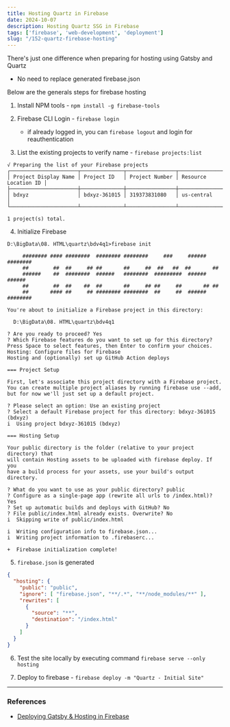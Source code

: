 ```yaml
--- 
title: Hosting Quartz in Firebase
date: 2024-10-07
description: Hosting Quartz SSG in Firebase
tags: ['firebase', 'web-development', 'deployment']
slug: "/152-quartz-firebase-hosting"
---
```


There's just one difference when preparing for hosting using Gatsby and Quartz
* No need to replace generated firebase.json

Below are the generals steps for firebase hosting
1. Install NPM tools - `npm install -g firebase-tools`

2. Firebase CLI Login - `firebase login`
   - if already logged in, you can `firebase logout` and login for reauthentication

3. List the existing projects to verify name - `firebase projects:list`

```shell
√ Preparing the list of your Firebase projects
┌──────────────────────┬──────────────┬────────────────┬──────────────────────┐
│ Project Display Name │ Project ID   │ Project Number │ Resource Location ID │
├──────────────────────┼──────────────┼────────────────┼──────────────────────┤
│ bdxyz                │ bdxyz-361015 │ 319373831080   │ us-central           │
└──────────────────────┴──────────────┴────────────────┴──────────────────────┘

1 project(s) total.
```

4. Initialize Firebase
```shell {24, 33-36}
D:\BigData\08. HTML\quartz\bdv4q1>firebase init

     ######## #### ########  ######## ########     ###     ######  ########
     ##        ##  ##     ## ##       ##     ##  ##   ##  ##       ##
     ######    ##  ########  ######   ########  #########  ######  ######
     ##        ##  ##    ##  ##       ##     ## ##     ##       ## ##
     ##       #### ##     ## ######## ########  ##     ##  ######  ########

You're about to initialize a Firebase project in this directory:

  D:\BigData\08. HTML\quartz\bdv4q1

? Are you ready to proceed? Yes
? Which Firebase features do you want to set up for this directory? Press Space to select features, then Enter to confirm your choices. Hosting: Configure files for Firebase
Hosting and (optionally) set up GitHub Action deploys

=== Project Setup

First, let's associate this project directory with a Firebase project.
You can create multiple project aliases by running firebase use --add,
but for now we'll just set up a default project.

? Please select an option: Use an existing project
? Select a default Firebase project for this directory: bdxyz-361015 (bdxyz)
i  Using project bdxyz-361015 (bdxyz)

=== Hosting Setup

Your public directory is the folder (relative to your project directory) that
will contain Hosting assets to be uploaded with firebase deploy. If you
have a build process for your assets, use your build's output directory.

? What do you want to use as your public directory? public
? Configure as a single-page app (rewrite all urls to /index.html)? Yes
? Set up automatic builds and deploys with GitHub? No
? File public/index.html already exists. Overwrite? No
i  Skipping write of public/index.html

i  Writing configuration info to firebase.json...
i  Writing project information to .firebaserc...

+  Firebase initialization complete!
```

5. `firebase.json` is generated
```json
{
  "hosting": {
    "public": "public",
    "ignore": [ "firebase.json", "**/.*", "**/node_modules/**" ],
    "rewrites": [
      {
        "source": "**",
        "destination": "/index.html"
      }
    ]
  }
}
```

6. Test the site locally by executing command `firebase serve --only hosting`

7. Deploy to firebase - `firebase deploy -m "Quartz - Initial Site"`

---

### References
* [Deploying Gatsby & Hosting in Firebase](11-deploying-and-hosting-gatsby-site-in-firebase)